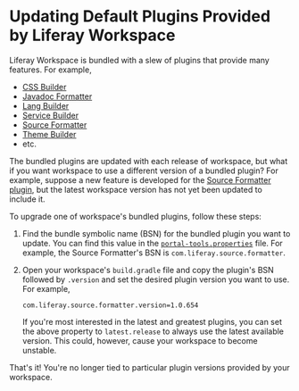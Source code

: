 # Updating Default Plugins Provided by Liferay Workspace [](id=updating-default-plugins-provided-by-liferay-workspace)

Liferay Workspace is bundled with a slew of plugins that provide many features.
For example,

- [CSS Builder](https://github.com/liferay/liferay-portal/tree/master/modules/util/css-builder)
- [Javadoc Formatter](https://github.com/liferay/liferay-portal/tree/master/modules/util/javadoc-formatter)
- [Lang Builder](https://github.com/liferay/liferay-portal/tree/master/modules/util/lang-builder)
- [Service Builder](https://github.com/liferay/liferay-portal/tree/master/modules/util/portal-tools-service-builder)
- [Source Formatter](https://github.com/liferay/liferay-portal/tree/master/modules/util/source-formatter)
- [Theme Builder](https://github.com/liferay/liferay-portal/tree/master/modules/util/portal-tools-theme-builder)
- etc.

The bundled plugins are updated with each release of workspace, but what if you
want workspace to use a different version of a bundled plugin? For example,
suppose a new feature is developed for the
[Source Formatter plugin](https://github.com/liferay/liferay-portal/tree/master/modules/util/source-formatter),
but the latest workspace version has not yet been updated to include it.

To upgrade one of workspace's bundled plugins, follow these steps:

1.  Find the bundle symbolic name (BSN) for the bundled plugin you want to
    update. You can find this value in the
    [`portal-tools.properties`](https://github.com/liferay/liferay-portal/blob/master/modules/sdk/gradle-plugins/src/main/resources/com/liferay/gradle/plugins/dependencies/portal-tools.properties)
    file. For example, the Source Formatter's BSN is
    `com.liferay.source.formatter`.

2.  Open your workspace's `build.gradle` file and copy the plugin's BSN followed
    by `.version` and set the desired plugin version you want to use. For
    example,

        com.liferay.source.formatter.version=1.0.654

    If you're most interested in the latest and greatest plugins, you can set
    the above property to `latest.release` to always use the latest available
    version. This could, however, cause your workspace to become unstable.

That's it! You're no longer tied to particular plugin versions provided by your
workspace.
